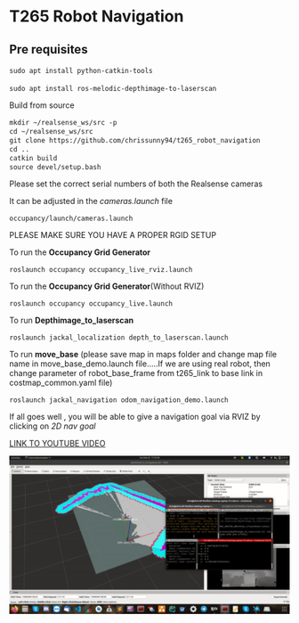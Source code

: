 # T265 Robot Navigation



## Pre requisites 

```
sudo apt install python-catkin-tools

sudo apt install ros-melodic-depthimage-to-laserscan
```






Build from source


```
mkdir ~/realsense_ws/src -p
cd ~/realsense_ws/src
git clone https://github.com/chrissunny94/t265_robot_navigation
cd ..
catkin build
source devel/setup.bash

```



Please set the correct serial numbers of both the Realsense cameras 

It can be adjusted in the *cameras.launch* file

```
occupancy/launch/cameras.launch
``` 

PLEASE MAKE SURE YOU HAVE A PROPER RGID SETUP

To run the **Occupancy Grid Generator**

```
roslaunch occupancy occupancy_live_rviz.launch
```

To run the **Occupancy Grid Generator**(Without RVIZ)

```
roslaunch occupancy occupancy_live.launch
```




To run **Depthimage_to_laserscan** 

```
roslaunch jackal_localization depth_to_laserscan.launch
```

To run **move_base**
(please save map in maps folder and change map file name in move_base_demo.launch file.....If we are using real robot, then change parameter of robot_base_frame from t265_link to base link in costmap_common.yaml file)

```
roslaunch jackal_navigation odom_navigation_demo.launch
```



If all goes well , you will be able to give a navigation goal via RVIZ by clicking on *2D nav goal*



[LINK TO YOUTUBE VIDEO](https://www.youtube.com/watch?v=ey9-tw8-N3g)


![alt text](docs/move_base.gif)

